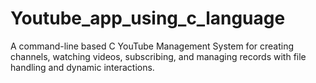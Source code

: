 # Youtube_app_using_c_language
A command-line based C YouTube Management System for creating channels, watching videos, subscribing, and managing records with file handling and dynamic interactions.
